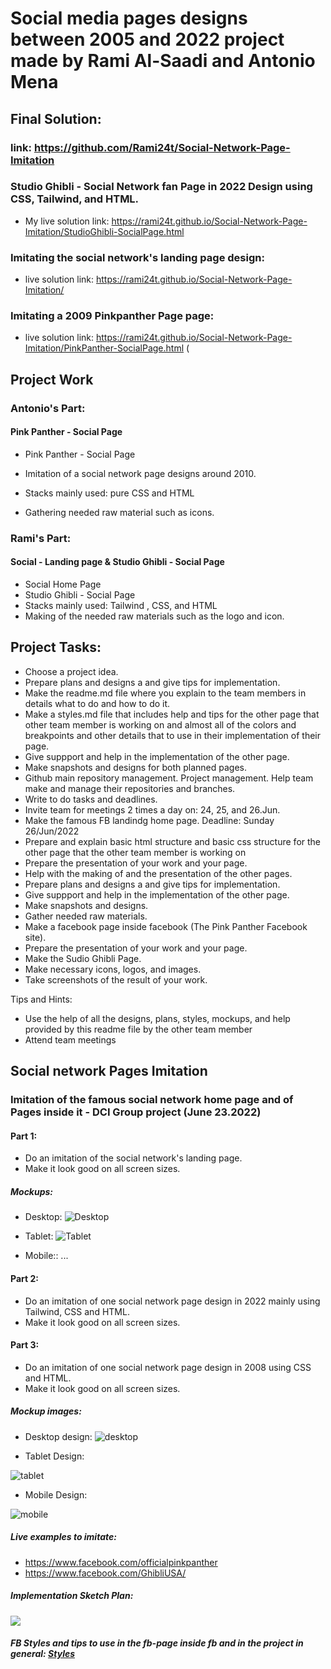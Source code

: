 # Social media pages designs between 2005 and 2022 project made by Rami Al-Saadi and Antonio Mena


## Final Solution:

###  link: https://github.com/Rami24t/Social-Network-Page-Imitation

### Studio Ghibli - Social Network fan Page in 2022 Design using CSS, Tailwind, and HTML.
- My live solution link: https://rami24t.github.io/Social-Network-Page-Imitation/StudioGhibli-SocialPage.html

### Imitating the social network's landing page design:
- live solution link: https://rami24t.github.io/Social-Network-Page-Imitation/ 

### Imitating a 2009 Pinkpanther Page page:
- live solution link: https://rami24t.github.io/Social-Network-Page-Imitation/PinkPanther-SocialPage.html (


## Project Work


### Antonio's Part:

#### Pink Panther - Social Page


- Pink Panther - Social Page


- Imitation of a social network page designs around 2010. 


- Stacks mainly used: pure CSS and HTML


- Gathering needed raw material such as icons.




### Rami's Part:

#### Social - Landing page & Studio Ghibli - Social Page
- Social Home Page
- Studio Ghibli - Social Page
- Stacks mainly used: Tailwind , CSS, and HTML
- Making of the needed raw materials such as the logo and icon.




## Project Tasks:

- Choose a project idea.
- Prepare plans and designs a and give tips for implementation.
- Make the readme.md file where you explain to the team members in details what to do and how to do it.
- Make a styles.md file that includes help and tips for the other page that other team member is working on and almost all of the colors and breakpoints and other details that to use in their implementation of their page.
- Give suppport and help in the implementation of the other page.
- Make snapshots and designs for both planned pages.
- Github main repository management. Project management. Help team make and manage their repositories and branches.
- Write to do tasks and deadlines.
- Invite team for meetings 2 times a day on: 24, 25, and 26.Jun.
- Make the famous FB landindg home page. Deadline: Sunday 26/Jun/2022
- Prepare and explain basic html structure and basic css structure for the other page that the other team member is working on
- Prepare the presentation of your work and your page.
- Help with the making of and the presentation of the other pages.
- Prepare plans and designs a and give tips for implementation.
- Give suppport and help in the implementation of the other page.
- Make snapshots and designs.
- Gather needed raw materials.
- Make a facebook page inside facebook (The Pink Panther Facebook site).
- Prepare the presentation of your work and your page.
- Make the Sudio Ghibli Page.
- Make necessary icons, logos, and images.
- Take screenshots of the result of your work.


Tips and Hints:

- Use the help of all the designs, plans, styles, mockups, and help provided by this readme file by the other team member
- Attend team meetings

## Social network Pages Imitation

### Imitation of the famous social network home page and of Pages inside it - DCI Group project (June 23.2022)

#### Part 1:

- Do an imitation of the social network's landing page.
- Make it look good on all screen sizes.

##### Mockups:

- Desktop:
  ![Desktop](Landing%20Page%20Design/Screenshot%202022-06-24%20at%2009-16-34%20Screenshot.png)

- Tablet:
  ![Tablet](Landing%20Page%20Design/Screenshot%202022-06-24%20at%2009-17-09%20Screenshot.png)

- Mobile:: ...

#### Part 2:

- Do an imitation of one social network page design in 2022 mainly using Tailwind,  CSS and HTML.
- Make it look good on all screen sizes.


#### Part 3:

- Do an imitation of one social network page design in 2008 using CSS and HTML.
- Make it look good on all screen sizes.


##### Mockup images:

- Desktop design:
  ![desktop](./Design%20Page//DesktopDesign.png)

- Tablet Design:

![tablet](./Design%20Page//Tablet%20Design.png)

- Mobile Design:

![mobile](./Design%20Page/Mobile%20Design.png)

##### Live examples to imitate:

- https://www.facebook.com/officialpinkpanther
- https://www.facebook.com/GhibliUSA/

##### Implementation Sketch Plan:

![](./Design%20Page%20Sketches/DesignSketchIMG1.jpg)

##### FB Styles and tips to use in the fb-page inside fb and in the project in general: <a href="./styles.md"> Styles </a>
